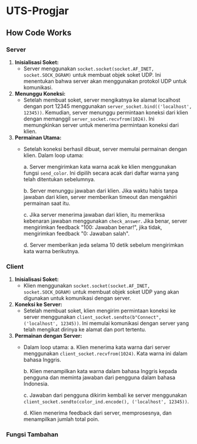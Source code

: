 # UTS-Progjar

## How Code Works

### Server
1. **Inisialisasi Soket:**
    - Server menggunakan `socket.socket(socket.AF_INET, socket.SOCK_DGRAM)` untuk membuat objek soket UDP. Ini menentukan bahwa server akan menggunakan protokol UDP untuk komunikasi.
2. **Menunggu Koneksi:**
    - Setelah membuat soket, server mengikatnya ke alamat localhost dengan port 12345 menggunakan `server_socket.bind(('localhost', 12345))`. Kemudian, server menunggu permintaan koneksi dari klien dengan memanggil `server_socket.recvfrom(1024)`. Ini memungkinkan server untuk menerima permintaan koneksi dari klien.
3. **Permainan Utama:**
    - Setelah koneksi berhasil dibuat, server memulai permainan dengan klien. Dalam loop utama:
      
        a. Server mengirimkan kata warna acak ke klien menggunakan fungsi `send_color`. Ini dipilih secara acak dari daftar warna yang telah ditentukan sebelumnya.
      
        b. Server menunggu jawaban dari klien. Jika waktu habis tanpa jawaban dari klien, server memberikan timeout dan mengakhiri permainan saat itu.
      
        c. Jika server menerima jawaban dari klien, itu memeriksa kebenaran jawaban menggunakan `check_answer`. Jika benar, server mengirimkan feedback "100: Jawaban benar!", jika tidak, mengirimkan feedback "0: Jawaban salah".
      
         d. Server memberikan jeda selama 10 detik sebelum mengirimkan kata warna berikutnya.
### Client
1. **Inisialisasi Soket:**
    - Klien menggunakan `socket.socket(socket.AF_INET, socket.SOCK_DGRAM)` untuk membuat objek soket UDP yang akan digunakan untuk komunikasi dengan server.
2. **Koneksi ke Server:**
    - Setelah membuat soket, klien mengirim permintaan koneksi ke server menggunakan `client_socket.sendto(b"Connect", ('localhost', 12345))`. Ini memulai komunikasi dengan server yang telah mengikat dirinya ke alamat dan port tertentu.
3. **Permainan dengan Server:**
    - Dalam loop utama:
        a. Klien menerima kata warna dari server menggunakan `client_socket.recvfrom(1024)`. Kata warna ini dalam bahasa Inggris.
      
        b. Klien menampilkan kata warna dalam bahasa Inggris kepada pengguna dan meminta jawaban dari pengguna dalam bahasa Indonesia.
      
        c. Jawaban dari pengguna dikirim kembali ke server menggunakan `client_socket.sendto(color_ind.encode(), ('localhost', 12345))`.
      
        d. Klien menerima feedback dari server, memprosesnya, dan menampilkan jumlah total poin.

### Fungsi Tambahan
